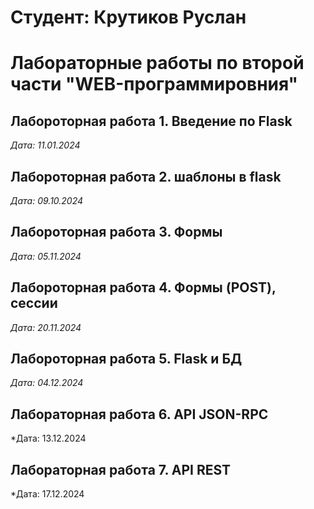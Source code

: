 # Студент: Крутиков Руслан

# Лабораторные работы по второй части "WEB-программировния"

## Лабороторная работа 1. Введение по Flask

*Дата: 11.01.2024*

## Лабороторная работа 2. шаблоны в flask

*Дата: 09.10.2024*

## Лабороторная работа 3. Формы

*Дата: 05.11.2024*

## Лабороторная работа 4. Формы (POST), сессии

*Дата: 20.11.2024*

## Лабороторная работа 5. Flask и БД

*Дата: 04.12.2024*

## Лабораторная работа 6. API JSON-RPC

*Дата: 13.12.2024

## Лабораторная работа 7. API REST

*Дата: 17.12.2024
